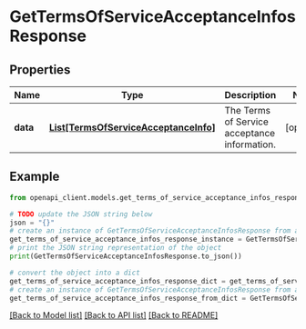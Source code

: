 # GetTermsOfServiceAcceptanceInfosResponse


## Properties

Name | Type | Description | Notes
------------ | ------------- | ------------- | -------------
**data** | [**List[TermsOfServiceAcceptanceInfo]**](TermsOfServiceAcceptanceInfo.md) | The Terms of Service acceptance information. | [optional] 

## Example

```python
from openapi_client.models.get_terms_of_service_acceptance_infos_response import GetTermsOfServiceAcceptanceInfosResponse

# TODO update the JSON string below
json = "{}"
# create an instance of GetTermsOfServiceAcceptanceInfosResponse from a JSON string
get_terms_of_service_acceptance_infos_response_instance = GetTermsOfServiceAcceptanceInfosResponse.from_json(json)
# print the JSON string representation of the object
print(GetTermsOfServiceAcceptanceInfosResponse.to_json())

# convert the object into a dict
get_terms_of_service_acceptance_infos_response_dict = get_terms_of_service_acceptance_infos_response_instance.to_dict()
# create an instance of GetTermsOfServiceAcceptanceInfosResponse from a dict
get_terms_of_service_acceptance_infos_response_from_dict = GetTermsOfServiceAcceptanceInfosResponse.from_dict(get_terms_of_service_acceptance_infos_response_dict)
```
[[Back to Model list]](../README.md#documentation-for-models) [[Back to API list]](../README.md#documentation-for-api-endpoints) [[Back to README]](../README.md)



